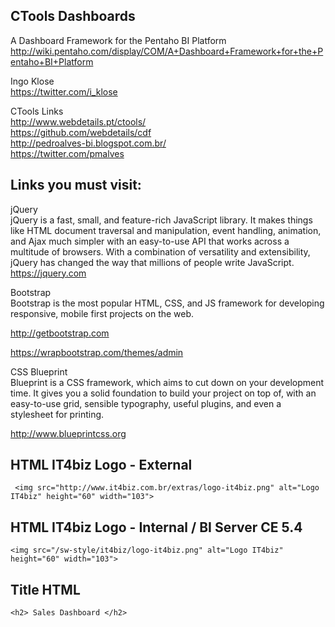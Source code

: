 ## CTools Dashboards

A Dashboard Framework for the Pentaho BI Platform<BR>
http://wiki.pentaho.com/display/COM/A+Dashboard+Framework+for+the+Pentaho+BI+Platform<BR>

Ingo Klose<BR>
https://twitter.com/i_klose<BR>

CTools Links<BR>
http://www.webdetails.pt/ctools/<BR>
https://github.com/webdetails/cdf<BR>
http://pedroalves-bi.blogspot.com.br/<BR>
https://twitter.com/pmalves<BR>

## Links you must visit:

jQuery<BR>
jQuery is a fast, small, and feature-rich JavaScript library. It makes things like HTML document traversal and manipulation, event handling, animation, and Ajax much simpler with an easy-to-use API that works across a multitude of browsers. With a combination of versatility and extensibility, jQuery has changed the way that millions of people write JavaScript.<BR>
https://jquery.com<BR>

Bootstrap<BR>
Bootstrap is the most popular HTML, CSS, and JS framework for developing responsive, mobile first projects on the web.<BR>

http://getbootstrap.com<BR>

https://wrapbootstrap.com/themes/admin<BR>


CSS Blueprint<BR>
Blueprint is a CSS framework, which aims to cut down on your development time. It gives you a solid foundation to build your project on top of, with an easy-to-use grid, sensible typography, useful plugins, and even a stylesheet for printing.<BR> 

http://www.blueprintcss.org<BR>


## HTML IT4biz Logo - External

```
 <img src="http://www.it4biz.com.br/extras/logo-it4biz.png" alt="Logo IT4biz" height="60" width="103"> 
```

## HTML IT4biz Logo - Internal / BI Server CE 5.4

```
<img src="/sw-style/it4biz/logo-it4biz.png" alt="Logo IT4biz" height="60" width="103"> 

```


## Title HTML

```
<h2> Sales Dashboard </h2> 

```


